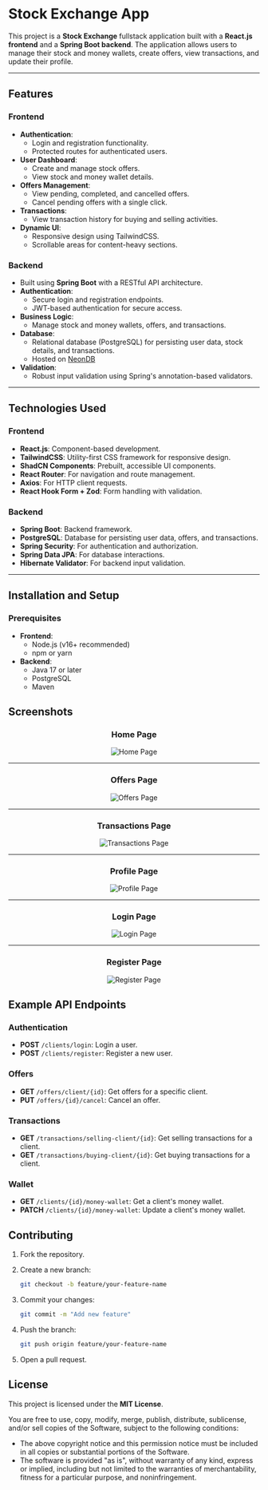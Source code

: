 # Stock Exchange App

This project is a **Stock Exchange** fullstack application built with a **React.js frontend** and a **Spring Boot backend**. The application allows users to manage their stock and money wallets, create offers, view transactions, and update their profile.

---

## Features

### **Frontend**
- **Authentication**:
  - Login and registration functionality.
  - Protected routes for authenticated users.
- **User Dashboard**:
  - Create and manage stock offers.
  - View stock and money wallet details.
- **Offers Management**:
  - View pending, completed, and cancelled offers.
  - Cancel pending offers with a single click.
- **Transactions**:
  - View transaction history for buying and selling activities.
- **Dynamic UI**:
  - Responsive design using TailwindCSS.
  - Scrollable areas for content-heavy sections.

### **Backend**
- Built using **Spring Boot** with a RESTful API architecture.
- **Authentication**:
  - Secure login and registration endpoints.
  - JWT-based authentication for secure access.
- **Business Logic**:
  - Manage stock and money wallets, offers, and transactions.
- **Database**:
  - Relational database (PostgreSQL) for persisting user data, stock details, and transactions.
  - Hosted on [NeonDB](https://console.neon.tech/)
- **Validation**:
  - Robust input validation using Spring's annotation-based validators.

---

## Technologies Used

### Frontend
- **React.js**: Component-based development.
- **TailwindCSS**: Utility-first CSS framework for responsive design.
- **ShadCN Components**: Prebuilt, accessible UI components.
- **React Router**: For navigation and route management.
- **Axios**: For HTTP client requests.
- **React Hook Form + Zod**: Form handling with validation.

### Backend
- **Spring Boot**: Backend framework.
- **PostgreSQL**: Database for persisting user data, offers, and transactions.
- **Spring Security**: For authentication and authorization.
- **Spring Data JPA**: For database interactions.
- **Hibernate Validator**: For backend input validation.

---

## Installation and Setup

### Prerequisites
- **Frontend**:
  - Node.js (v16+ recommended)
  - npm or yarn
- **Backend**:
  - Java 17 or later
  - PostgreSQL
  - Maven


## Screenshots

<div align="center">

### Home Page
![Home Page](_docs\HomePage.png)

---

### Offers Page
![Offers Page](_docs\OffersPage.png)

---

### Transactions Page
![Transactions Page](_docs\TransactionsPage.png)

---

### Profile Page
![Profile Page](_docs\ProfilePage.png)

---

### Login Page
![Login Page](_docs\LoginPage.png)

---

### Register Page
![Register Page](_docs\RegisterPage.png)

</div>


## Example API Endpoints

### **Authentication**
- **POST** `/clients/login`: Login a user.
- **POST** `/clients/register`: Register a new user.

### **Offers**
- **GET** `/offers/client/{id}`: Get offers for a specific client.
- **PUT** `/offers/{id}/cancel`: Cancel an offer.

### **Transactions**
- **GET** `/transactions/selling-client/{id}`: Get selling transactions for a client.
- **GET** `/transactions/buying-client/{id}`: Get buying transactions for a client.

### **Wallet**
- **GET** `/clients/{id}/money-wallet`: Get a client's money wallet.
- **PATCH** `/clients/{id}/money-wallet`: Update a client's money wallet.


## Contributing

1. Fork the repository.

2. Create a new branch:
    ```bash
    git checkout -b feature/your-feature-name
    ```
3. Commit your changes:
    ```bash
    git commit -m "Add new feature"
    ```
4. Push the branch:
    ```bash
    git push origin feature/your-feature-name
    ```
5. Open a pull request.


## License

This project is licensed under the **MIT License**. 

You are free to use, copy, modify, merge, publish, distribute, sublicense, and/or sell copies of the Software, subject to the following conditions:

- The above copyright notice and this permission notice must be included in all copies or substantial portions of the Software.
- The software is provided "as is", without warranty of any kind, express or implied, including but not limited to the warranties of merchantability, fitness for a particular purpose, and noninfringement.
